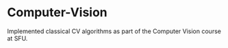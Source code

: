 # Computer-Vision
Implemented classical CV algorithms as part of the Computer Vision course at SFU.

